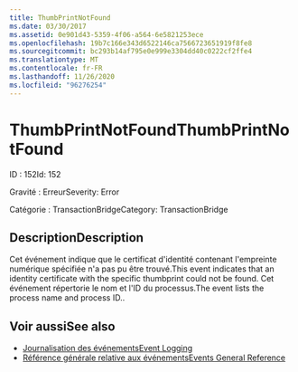 ```yaml
---
title: ThumbPrintNotFound
ms.date: 03/30/2017
ms.assetid: 0e901d43-5359-4f06-a564-6e5821253ece
ms.openlocfilehash: 19b7c166e343d6522146ca7566723651919f8fe8
ms.sourcegitcommit: bc293b14af795e0e999e3304dd40c0222cf2ffe4
ms.translationtype: MT
ms.contentlocale: fr-FR
ms.lasthandoff: 11/26/2020
ms.locfileid: "96276254"
---
```

# <a name="thumbprintnotfound"></a><span data-ttu-id="e77e9-102">ThumbPrintNotFound</span><span class="sxs-lookup"><span data-stu-id="e77e9-102">ThumbPrintNotFound</span></span>

<span data-ttu-id="e77e9-103">ID : 152</span><span class="sxs-lookup"><span data-stu-id="e77e9-103">Id: 152</span></span>  
  
 <span data-ttu-id="e77e9-104">Gravité : Erreur</span><span class="sxs-lookup"><span data-stu-id="e77e9-104">Severity: Error</span></span>  
  
 <span data-ttu-id="e77e9-105">Catégorie : TransactionBridge</span><span class="sxs-lookup"><span data-stu-id="e77e9-105">Category: TransactionBridge</span></span>  
  
## <a name="description"></a><span data-ttu-id="e77e9-106">Description</span><span class="sxs-lookup"><span data-stu-id="e77e9-106">Description</span></span>  

 <span data-ttu-id="e77e9-107">Cet événement indique que le certificat d'identité contenant l'empreinte numérique spécifiée n'a pas pu être trouvé.</span><span class="sxs-lookup"><span data-stu-id="e77e9-107">This event indicates that an identity certificate with the specific thumbprint could not be found.</span></span> <span data-ttu-id="e77e9-108">Cet événement répertorie le nom et l'ID du processus.</span><span class="sxs-lookup"><span data-stu-id="e77e9-108">The event lists the process name and process ID..</span></span>  
  
## <a name="see-also"></a><span data-ttu-id="e77e9-109">Voir aussi</span><span class="sxs-lookup"><span data-stu-id="e77e9-109">See also</span></span>

- [<span data-ttu-id="e77e9-110">Journalisation des événements</span><span class="sxs-lookup"><span data-stu-id="e77e9-110">Event Logging</span></span>](index.md)
- [<span data-ttu-id="e77e9-111">Référence générale relative aux événements</span><span class="sxs-lookup"><span data-stu-id="e77e9-111">Events General Reference</span></span>](events-general-reference.md)
